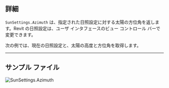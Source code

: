 ## 詳細
`SunSettings.Azimuth` は、指定された日照設定に対する太陽の方位角を返します。Revit の日照設定は、ユーザ インタフェースのビュー コントロール バーで変更できます。

次の例では、現在の日照設定と、太陽の高度と方位角を取得します。
___
## サンプル ファイル

![SunSettings.Azimuth](./Revit.Elements.SunSettings.Azimuth_img.jpg)
